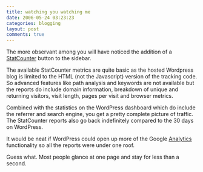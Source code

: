```yaml
---
title: watching you watching me
date: 2006-05-24 03:23:23
categories: blogging
layout: post
comments: true
---
```

The more observant among you will have noticed the addition of a
[StatCounter](http://www.statcounter.com/) button to the sidebar.

The available StatCounter metrics are quite basic as the hosted
Wordpress blog is limited to the HTML (not the Javascript) version of
the tracking code. So advanced features like path analysis and keywords
are not available but the reports do include domain information,
breakdown of unique and returning visitors, visit length, pages per
visit and browser metrics.

Combined with the statistics on the WordPress dashboard which do include
the referrer and search engine, you get a pretty complete picture of
traffic. The StatCounter reports also go back indefinitely compared to
the 30 days on WordPress.

It would be neat if WordPress could open up more of the Google
[Analytics](http://www.google.com/analytics/) functionality so all the
reports were under one roof.

Guess what. Most people glance at one page and stay for less than a
second.
